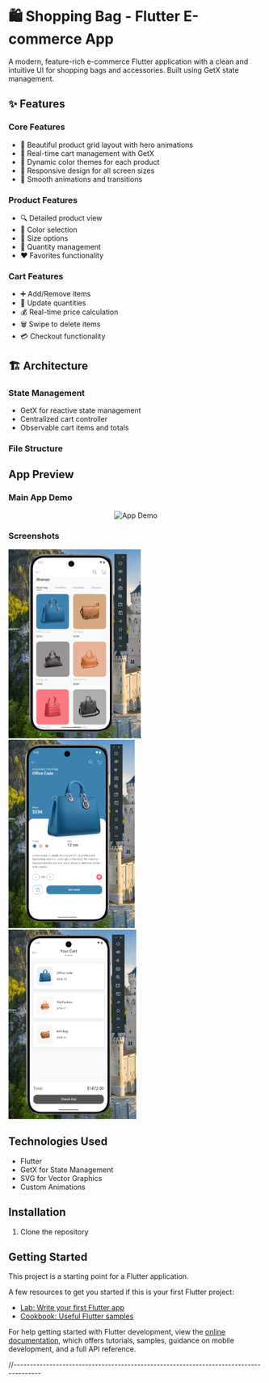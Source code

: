 # 🛍️ Shopping Bag - Flutter E-commerce App

A modern, feature-rich e-commerce Flutter application with a clean and intuitive UI for shopping bags and accessories. Built using GetX state management.

## ✨ Features

### Core Features
- 🎯 Beautiful product grid layout with hero animations
- 🛒 Real-time cart management with GetX
- 🎨 Dynamic color themes for each product
- 📱 Responsive design for all screen sizes
- 💫 Smooth animations and transitions

### Product Features
- 🔍 Detailed product view
- 🎨 Color selection
- 📏 Size options
- 🔢 Quantity management
- ❤️ Favorites functionality

### Cart Features
- ➕ Add/Remove items
- 🔄 Update quantities
- 💰 Real-time price calculation
- 🗑️ Swipe to delete items
- 💳 Checkout functionality

## 🏗️ Architecture

### State Management
- GetX for reactive state management
- Centralized cart controller
- Observable cart items and totals

### File Structure

## App Preview

### Main App Demo
<div align="center">
  <img src="assets/images/ShoppingBagIntro.gif" width="300" alt="App Demo"/>
</div>

### Screenshots
<p float="left">
  <img src="assets/icons/samples/Screenshot 2025-02-10 155216.png" width="262" />
  <img src="assets/icons/samples/Screenshot 2025-02-10 155223.png" width="250" />
  <img src="assets/icons/samples/Screenshot 2025-02-10 155229.png" width="253" />
</p>

## Technologies Used

- Flutter
- GetX for State Management
- SVG for Vector Graphics
- Custom Animations

## Installation

1. Clone the repository

## Getting Started

This project is a starting point for a Flutter application.

A few resources to get you started if this is your first Flutter project:

- [Lab: Write your first Flutter app](https://docs.flutter.dev/get-started/codelab)
- [Cookbook: Useful Flutter samples](https://docs.flutter.dev/cookbook)

For help getting started with Flutter development, view the
[online documentation](https://docs.flutter.dev/), which offers tutorials,
samples, guidance on mobile development, and a full API reference.

//--------------------------------------------------------------------------------------